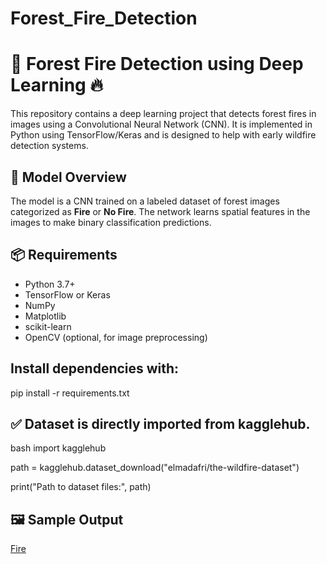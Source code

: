 # Forest_Fire_Detection
# 🌲 Forest Fire Detection using Deep Learning 🔥

This repository contains a deep learning project that detects forest fires in images using a Convolutional Neural Network (CNN). It is implemented in Python using TensorFlow/Keras and is designed to help with early wildfire detection systems.


## 🧠 Model Overview

The model is a CNN trained on a labeled dataset of forest images categorized as **Fire** or **No Fire**. The network learns spatial features in the images to make binary classification predictions.

## 📦 Requirements

- Python 3.7+
- TensorFlow or Keras
- NumPy
- Matplotlib
- scikit-learn
- OpenCV (optional, for image preprocessing)

## Install dependencies with:


pip install -r requirements.txt



## ✅ Dataset is directly imported from kagglehub.
bash
import kagglehub

path = kagglehub.dataset_download("elmadafri/the-wildfire-dataset")

print("Path to dataset files:", path)

## 🖼️ Sample Output

[Fire](![image](https://github.com/user-attachments/assets/20971053-2892-401e-8c33-8c8b381f2068))













